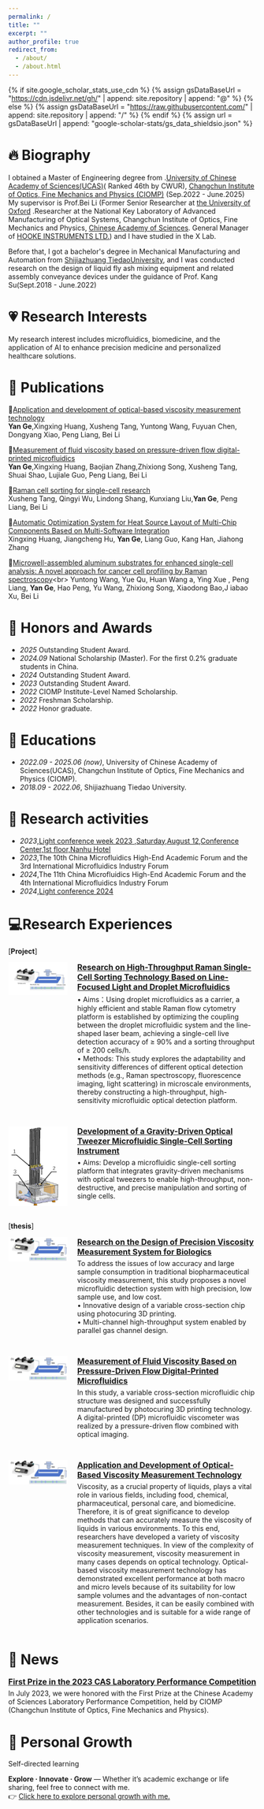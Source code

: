 ```yaml
---
permalink: /
title: ""
excerpt: ""
author_profile: true
redirect_from: 
  - /about/
  - /about.html
---
```


{% if site.google_scholar_stats_use_cdn %}
{% assign gsDataBaseUrl = "https://cdn.jsdelivr.net/gh/" | append: site.repository | append: "@" %}
{% else %}
{% assign gsDataBaseUrl = "https://raw.githubusercontent.com/" | append: site.repository | append: "/" %}
{% endif %}
{% assign url = gsDataBaseUrl | append: "google-scholar-stats/gs_data_shieldsio.json" %}

<span id="biography"></span>
# 🔥 Biography
 I obtained a Master of Engineering degree from .[University of Chinese Academy of Sciences(UCAS)](https://www.ucas.ac.cn/)( Ranked 46th by CWUR), [Changchun Institute of Optics, Fine Mechanics and Physics (CIOMP)](https://www.ciomp.ac.cn/) (Sep.2022 - June.2025)
My supervisor is Prof.Bei Li (Former Senior Researcher at [the University of Oxford](https://spie.org/profile/Bei.Li-287736) .Researcher at the National Key Laboratory of Advanced Manufacturing of Optical Systems, Changchun Institute of Optics, Fine Mechanics and Physics, [Chinese Academy of Sciences](https://people.ucas.ac.cn/~beili?language=en). General Manager of [HOOKE INSTRUMENTS LTD.](https://en.hooke-instruments.com/)) and I have studied in the X Lab.

Before that, I got a bachelor's degree in Mechanical Manufacturing and Automation from [Shijiazhuang TiedaoUniversity](https://www.stdu.edu.cn/), and I was conducted research on the design of liquid fly ash mixing equipment and related assembly conveyance devices under the guidance of Prof. Kang Su(Sept.2018 - June.2022)
<span id="research-interests"></span>
# 💗 Research Interests
My research interest includes microfluidics, biomedicine, and the application of AI to enhance precision medicine and personalized healthcare solutions.
<span id="publications"></span>
# 📝 Publications 

🎉[Application and development of optical-based viscosity measurement technology](https://www.sciencedirect.com/science/article/pii/S0143816624003919)<br>
**Yan Ge**,Xingxing Huang, Xusheng Tang, Yuntong Wang, Fuyuan Chen, Dongyang Xiao, Peng Liang, Bei Li

🎉[Measurement of fluid viscosity based on pressure-driven flow digital-printed microfluidics](https://pubs.rsc.org/en/content/articlelanding/2025/an/d4an01550a)<br>
**Yan Ge**,Xingxing Huang, Baojian Zhang,Zhixiong Song, Xusheng Tang, Shuai Shao, Lujiale Guo, Peng Liang, Bei Li

🎉[Raman cell sorting for single-cell research](https://www.frontiersin.org/journals/bioengineering-and-biotechnology/articles/10.3389/fbioe.2024.1389143/full)<br>
Xusheng Tang, Qingyi Wu, Lindong Shang, Kunxiang Liu,**Yan Ge**, Peng Liang, Bei Li

🎉[Automatic Optimization System for Heat Source Layout of Multi-Chip Components Based on Multi-Software Integration](https://www.mdpi.com/2076-3417/14/11/4577)<br>
Xingxing Huang, Jiangcheng Hu, **Yan Ge**, Liang Guo, Kang Han, Jiahong Zhang

🎉[Microwell-assembled aluminum substrates for enhanced single-cell analysis: A novel approach for cancer cell profiling by Raman spectroscopy](https://www.sciencedirect.com/science/article/pii/S0039914024015285#:~:text=We%20present%20a%20microwell-assembled%20aluminum%20substrate%20platform%20that,improves%20signal%20stability%20and%20the%20signal-to-noise%20ratio%20%28SNR%29.)<br>
Yuntong Wang, Yue Qu, Huan Wang a, Ying Xue , Peng Liang, **Yan Ge**, Hao Peng, Yu Wang, Zhixiong Song, Xiaodong Bao,J iabao Xu, Bei Li 
<span id="honors-and-awards"></span>
# 🥇 Honors and Awards
- *2025* Outstanding Student Award.
- *2024.09* National Scholarship (Master).
   For the first 0.2% graduate students in China.
- *2024* Outstanding Student Award.
- *2023* Outstanding Student Award.
- *2022* CIOMP Institute-Level Named Scholarship.
- *2022* Freshman Scholarship.
- *2022* Honor graduate.
 <span id="educations"></span>
# 📖 Educations
- *2022.09 - 2025.06 (now)*, University of Chinese Academy of Sciences(UCAS), Changchun Institute of Optics, Fine Mechanics and Physics (CIOMP). 
- *2018.09 - 2022.06*, Shijiazhuang Tiedao University. 
<span id="research-activities"></span>
# 💬 Research activities

- *2023*,[Light conference week 2023 ,Saturday,August 12,Conference Center,1st floor,Nanhu Hotel ](https://lcw.lightconference.cn/light/4.html)<br>
- *2023*,The 10th China Microfluidics High-End Academic Forum and the 3rd International Microfluidics Industry Forum 
- *2024*,The 11th China Microfluidics High-End Academic Forum and the 4th International Microfluidics Industry Forum
- *2024*,[Light conference 2024](https://lc.lightconference.cn/light/17.html)
<span id="research-experiences"></span>
# 💻Research Experiences
[**Project**]
<!-- Section 1 -->
<div style="display: flex; align-items: flex-start; margin-bottom: 30px;">
  <img src="images/LFL-DP.png" alt="Image 1" width="120" style="margin-right: 20px;">
  <div>
    <a href="https://github.com/YanGe-zoe/LFL-DP/blob/main/README.md" style="font-weight: bold; font-size: 16px;">Research on High-Throughput Raman Single-Cell Sorting Technology Based on Line-Focused Light and Droplet Microfluidics</a>
    <p style="margin-top: 5px;">
      • Aims：Using droplet microfluidics as a carrier, a highly efficient and stable Raman flow cytometry platform is established by optimizing the coupling between the droplet microfluidic system and the line-shaped laser beam, achieving a single-cell live detection accuracy of ≥ 90% and a sorting throughput of ≥ 200 cells/h.<br>
      • Methods: This study explores the adaptability and sensitivity differences of different optical detection methods (e.g., Raman spectroscopy, fluorescence imaging, light scattering) in microscale environments, thereby constructing a high-throughput, high-sensitivity microfluidic optical detection platform.
    </p>
  </div>
</div>

<!-- Section 2 -->
<div style="display: flex; align-items: flex-start; margin-bottom: 30px;">
  <img src="images/Schematic of the Gravity-Driven Single-Droplet Generator.png" alt="Image 2" width="120" style="margin-right: 20px;">
  <div>
    <a href="https://https://https://github.com/YanGe-zoe/G-D" target="_blank" style="font-weight: bold; font-size: 16px;">Development of a Gravity-Driven Optical Tweezer Microfluidic Single-Cell Sorting Instrument</a>
    <p style="margin-top: 5px;">
      • Aims: Develop a microfluidic single-cell sorting platform that integrates gravity-driven mechanisms with optical tweezers to enable high-throughput, non-destructive, and precise manipulation and sorting of single cells.
    </p>
  </div>
</div>

[**thesis**]
<!-- Section 3 -->
<div style="display: flex; align-items: flex-start; margin-bottom: 30px;">
  <img src="images/LFT-DP.png" alt="Image 3" width="120" style="margin-right: 20px;">
  <div>
    <a href="https://github.com/YanGe-zoe/M.S.-Thesis" target="_blank" style="font-weight: bold; font-size: 16px;">Research on the Design of Precision Viscosity Measurement System for Biologics</a>
    <p style="margin-top: 5px;">
           To address the issues of low accuracy and large sample consumption in traditional biopharmaceutical viscosity measurement, this study proposes a novel microfluidic detection system with high precision, low sample use, and low cost.<br>
      • Innovative design of a variable cross-section chip using photocuring 3D printing.<br>
      • Multi-channel high-throughput system enabled by parallel gas channel design.
    </p>
  </div>
</div>

<!-- Section 4 -->
<div style="display: flex; align-items: flex-start; margin-bottom: 30px;">
  <img src="images/LFT-DP.png" alt="Image 4" width="120" style="margin-right: 20px;">
  <div>
    <a href="https://pubs.rsc.org/en/content/articlelanding/2025/an/d4an01550a" target="_blank" style="font-weight: bold; font-size: 16px;">Measurement of Fluid Viscosity Based on Pressure-Driven Flow Digital-Printed Microfluidics</a>
    <p style="margin-top: 5px;">
      In this study, a variable cross-section microfluidic chip structure was designed and successfully manufactured by photocuring 3D printing technology. A digital-printed (DP) microfluidic viscometer was realized by a pressure-driven flow combined with optical imaging.
    </p>
  </div>
</div>

<!-- Section 5 -->
<div style="display: flex; align-items: flex-start; margin-bottom: 30px;">
  <img src="images/LFT-DP.png" alt="Image 5" width="120" style="margin-right: 20px;">
  <div>
    <a href="https://www.sciencedirect.com/science/article/pii/S0143816624003919" target="_blank" style="font-weight: bold; font-size: 16px;">Application and Development of Optical-Based Viscosity Measurement Technology</a>
    <p style="margin-top: 5px;">
      Viscosity, as a crucial property of liquids, plays a vital role in various fields, including food, chemical, pharmaceutical, personal care, and biomedicine. Therefore, it is of great significance to develop methods that can accurately measure the viscosity of liquids in various environments. To this end, researchers have developed a variety of viscosity measurement techniques. In view of the complexity of viscosity measurement, viscosity measurement in many cases depends on optical technology. Optical-based viscosity measurement technology has demonstrated excellent performance at both macro and micro levels because of its suitability for low sample volumes and the advantages of non-contact measurement. Besides, it can be easily combined with other technologies and is suitable for a wide range of application scenarios.
    </p>
  </div>
</div>

<span id="news"></span>
# 🌟 News

<div style="margin-bottom: 20px;">
  <a href="https://ciomp.cas.cn/xwdt/zhxw/202307/t20230717_6810881.html" target="_blank" style="font-weight: bold; font-size: 16px;">
    First Prize in the 2023 CAS Laboratory Performance Competition
  </a>
  <p style="margin-top: 5px;">
    In July 2023, we were honored with the First Prize at the Chinese Academy of Sciences Laboratory Performance Competition, held by CIOMP (Changchun Institute of Optics, Fine Mechanics and Physics).
  </p>
</div>

<span id="personal-growth"></span>
# 🌱 Personal Growth
Self-directed learning
<p>
  <strong>Explore · Innovate · Grow</strong> — Whether it’s academic exchange or life sharing, feel free to connect with me.
  <br>
  👉 <a href="file:///G:/PHD/web/src/preview.html" target="_blank">Click here to explore personal growth with me.</a>
</p>

